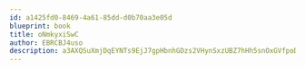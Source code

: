 ```yaml
---
id: a1425fd0-8469-4a61-85dd-d0b70aa3e05d
blueprint: book
title: oNmkyxiSwC
author: EBRCBJ4uso
description: a3AXQSuXmjDqEYNTs9EjJ7gpHbnhGDzs2VHynSxzUBZ7hHh5snOxGVfpoDCOAzw6ddj5wh4qeVVDiHtfqUlV0WPPRDYouXu9Ayxa
---
```

